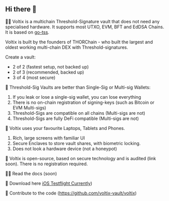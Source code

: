 ## Hi there 👋

🙋‍♀️ Voltix is a multichain Threshold-Signature vault that does not need any specialised hardware. It supports most UTXO, EVM, BFT and EdDSA Chains.
It is based on [go-tss](https://github.com/bnb-chain/tss-lib/tree/master).

Voltix is built by the founders of THORChain - who built the largest and oldest working multi-chain DEX with Threshold-signatures. 

Create a vault:
* 2 of 2 (fastest setup, not backed up)
* 2 of 3 (recommended, backed up)
* 3 of 4 (most secure)

🔮 Threshold-Sig Vaults are better than Single-Sig or Multi-sig Wallets:
1) If you leak or lose a single-sig wallet, you can lose everything
2) There is no on-chain registration of signing-keys (such as Bitcoin or EVM Multi-sigs)
3) Threshold-Sigs are compatible on all chains (Multi-sigs are not)
4) Threshold-Sigs are fully DeFi compatible (Multi-sigs are not)

📱 Voltix uses your favourite Laptops, Tablets and Phones. 
1) Rich, large screens with familiar UI
2) Secure Enclaves to store vault shares, with biometric locking. 
3) Does not look a hardware device (not a honeypot)

🌈 Voltix is open-source, based on secure technology and is audited (link soon). There is no registration required. 

👩‍💻 Read the docs (soon) 

🍿 Download here [iOS Testflight Currently](https://testflight.apple.com/join/CHHICwnO))

🧙 Contribute to the code (https://github.com/voltix-vault/voltix)
